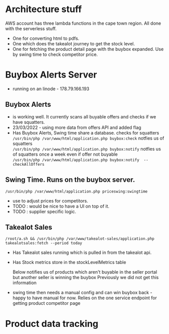 # Architecture stuff

AWS account has three lambda functions in the cape town region. All done with the serverless stuff. 
- One for converting html to pdfs.
- One which does the takealot journey to get the stock level.
- One for fetching the product detail page with the buybox expanded. Use by swing time to check competitor price.

# Buybox Alerts Server 
- running on an linode - 178.79.166.193

## Buybox Alerts 
- is working well. It currently scans all buyable offers and checks if we have squatters. 
- 23/03/2022 - using more data from offers API and added flag
- Has Buybox Alerts, Swing time share a database.
   checks for squatters<br />
   ```/usr/bin/php /var/www/html/application.php buybox:check```
   notfies us of squatters<br />
   ```/usr/bin/php /var/www/html/application.php buybox:notify```
   notfies us of squatters once a week even if offer not buyable<br /> 
   ```/usr/bin/php /var/www/html/application.php buybox:notify  --checkAllOffers```

## Swing Time. Runs on the buybox server.
 ```/usr/bin/php /var/www/html/application.php priceswing:swingtime```
- use to adjust prices for competitors. 
- TODO : would be nice to have a UI on top of it. 
- TODO : supplier specific logic.  

## Takealot Sales
```/root/a.sh && /usr/bin/php /var/www/takealot-sales/application.php takealotsales:fetch --period today```
- Has Takealot sales running which is pulled in from the takealot api.

- Has Stock metrics store in the stockLevelMetrics table





 
  Below notifies us of products which aren't buyable in the seller portal but another seller is winning the buybox
  Previously we did not get this information
  

- swing time then needs a manual config and can win buybox back - happy to have manual for now. Relies on the one service endpoint for getting product competitor page



# Product data tracking


